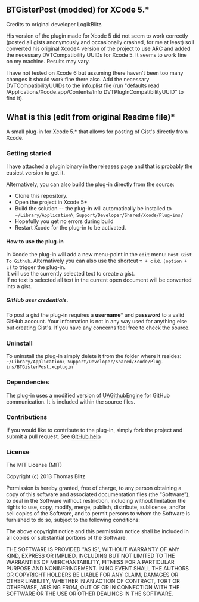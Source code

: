 ## BTGisterPost (modded) for XCode 5.\*  

Credits to original developer LogikBlitz.

His version of the plugin made for Xcode 5 did not seem to work correctly (posted all gists anonymously and occasionally crashed, for me at least) so I converted his original Xcode4 version of the project to use ARC and added the necessary DVTCompatibility UUIDs for Xcode 5. It seems to work fine on my machine. Results may vary.

I have not tested on Xcode 6 but assuming there haven't been too many changes it should work fine there also. Add the necessary DVTCompatibilityUUIDs to the info.plist file (run "defaults read /Applications/Xcode.app/Contents/Info DVTPlugInCompatibilityUUID" to find it).

## What is this (edit from original Readme file)\*  

A small plug-in for Xcode 5.\* that allows for posting of Gist's directly from Xcode.

### Getting started

I have attached a plugin binary in the releases page and that is probably the easiest version to get it. 

Alternatively, you can also build the plug-in directly from the source:
* Clone this repository.
* Open the project in Xcode 5+
* Build the solution -- the plug-in will automatically be installed to `~/Library/Application\ Support/Developer/Shared/Xcode/Plug-ins/`
*   Hopefully you get no errors during build
* Restart Xcode for the plug-in to be activated.

#### How to use the plug-in
In Xcode the plug-in will add a new menu-point in the `edit` menu: `Post Gist To Github`.
Alternatively you can also use the shortcut `⌥ + c` i.e. `(option + c)`
to trigger the plug-in.  
It will use the currently selected text to create a gist.  
If no text is selected all text in the current open document will be converted into a gist.

##### GitHub user credentials.
To post a gist the plug-in requires a **username*** and **password** to a valid GitHub account. Your information is not in any way used for anything else but creating Gist's. If you have any concerns feel free to check the source.

### Uninstall
To uninstall the plug-in simply delete it from the folder where it resides:
`~/Library/Application\ Support/Developer/Shared/Xcode/Plug-ins/BTGisterPost.xcplugin`  

### Dependencies
The plug-in uses a modified version of [UAGithubEngine](https://github.com/owainhunt/uagithubengine) for GitHub communication. It is included within the source files.

### Contributions
If you would like to contribute to the plug-in, simply fork the project and submit a pull request. See [GitHub help](https://help.github.com/articles/fork-a-repo)

### License
The MIT License (MIT)

Copyright (c) 2013 Thomas Blitz

Permission is hereby granted, free of charge, to any person obtaining a copy
of this software and associated documentation files (the "Software"), to deal
in the Software without restriction, including without limitation the rights
to use, copy, modify, merge, publish, distribute, sublicense, and/or sell
copies of the Software, and to permit persons to whom the Software is
furnished to do so, subject to the following conditions:

The above copyright notice and this permission notice shall be included in
all copies or substantial portions of the Software.

THE SOFTWARE IS PROVIDED "AS IS", WITHOUT WARRANTY OF ANY KIND, EXPRESS OR
IMPLIED, INCLUDING BUT NOT LIMITED TO THE WARRANTIES OF MERCHANTABILITY,
FITNESS FOR A PARTICULAR PURPOSE AND NONINFRINGEMENT. IN NO EVENT SHALL THE
AUTHORS OR COPYRIGHT HOLDERS BE LIABLE FOR ANY CLAIM, DAMAGES OR OTHER
LIABILITY, WHETHER IN AN ACTION OF CONTRACT, TORT OR OTHERWISE, ARISING FROM,
OUT OF OR IN CONNECTION WITH THE SOFTWARE OR THE USE OR OTHER DEALINGS IN
THE SOFTWARE.


